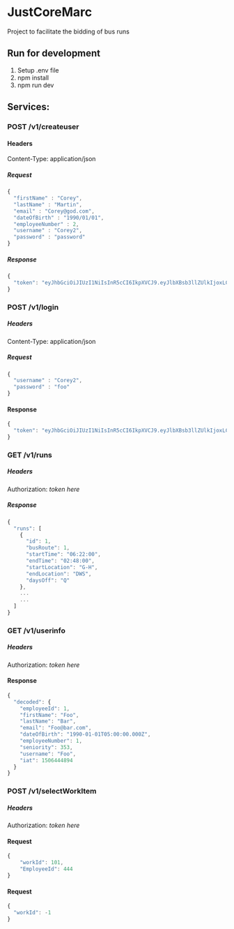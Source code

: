 # JustCoreMarc
Project to facilitate the bidding of bus runs  

## Run for development
1. Setup .env file  
2. npm install  
3. npm run dev  

## Services:
  
### POST /v1/createuser
#### Headers
Content-Type: application/json  
##### Request
```javascript
{
  "firstName" : "Corey",
  "lastName" : "Martin",
  "email" : "Corey@god.com",
  "dateOfBirth" : "1990/01/01",
  "employeeNumber" : 2,
  "username" : "Corey2",
  "password" : "password"
}
```
##### Response
```javascript
{
  "token": "eyJhbGciOiJIUzI1NiIsInR5cCI6IkpXVCJ9.eyJlbXBsb3llZUlkIjoxLCJmaXJzdE5hbWUiOiJDb3JleSIsImxhc3ROYW1lIjoiTWFydGluIiwiZW1haWwiOiJDb3JleUBnb2QU9mQmlydGgiOiIxOTkwLTAxLTAxVDA1OjAwOjAwLjAwMFoiLCJlbXBsb3llZU51bWJlciI6MSwic2VuaW9yaXR5IjpudWxsLCJ1c2VybmFtZSI6IkNvcmV5IiwiaWF0IjoxNTA2NDQ0ODk0fQ.lvW_3YzM3XHDbdY6ql8-o3-K0WJ7OGnE3CSRs0sB2-E"
}
```

### POST /v1/login
##### Headers
Content-Type: application/json  
##### Request 
```javascript
{
  "username" : "Corey2",
  "password" : "foo"
}
```
#### Response
```javascript
{
  "token": "eyJhbGciOiJIUzI1NiIsInR5cCI6IkpXVCJ9.eyJlbXBsb3llZUlkIjoxLCJmaXJzdE5hbWUiOiJDb3JleSIsImxhc3ROYW1lIjoiTWFydGluIiwiZW1haWwiOiJDb3JleUBnb2QU9mQmlydGgiOiIxOTkwLTAxLTAxVDA1OjAwOjAwLjAwMFoiLCJlbXBsb3llZU51bWJlciI6MSwic2VuaW9yaXR5IjpudWxsLCJ1c2VybmFtZSI6IkNvcmV5IiwiaWF0IjoxNTA2NDQ0ODk0fQ.lvW_3YzM3XHDbdY6ql8-o3-K0WJ7OGnE3CSRs0sB2-E"
}
```

### GET /v1/runs
##### Headers
Authorization: _token here_  
##### Response
```javascript
{
  "runs": [
    {
      "id": 1,
      "busRoute": 1,
      "startTime": "06:22:00",
      "endTime": "02:48:00",
      "startLocation": "G-H",
      "endLocation": "DWS",
      "daysOff": "Q"
    },
    ...
    ...
  ]
}
```

### GET /v1/userinfo
##### Headers
Authorization: _token here_  
#### Response
```javascript
{
  "decoded": {
    "employeeId": 1,
    "firstName": "Foo",
    "lastName": "Bar",
    "email": "Foo@bar.com",
    "dateOfBirth": "1990-01-01T05:00:00.000Z",
    "employeeNumber": 1,
    "seniority": 353,
    "username": "Foo",
    "iat": 1506444894
  }
}
```

### POST /v1/selectWorkItem
##### Headers
Authorization: _token here_
#### Request
```javascript
{
    "workId": 101,
    "EmployeeId": 444
}
```
#### Request
```javascript
{
  "workId": -1
}
```